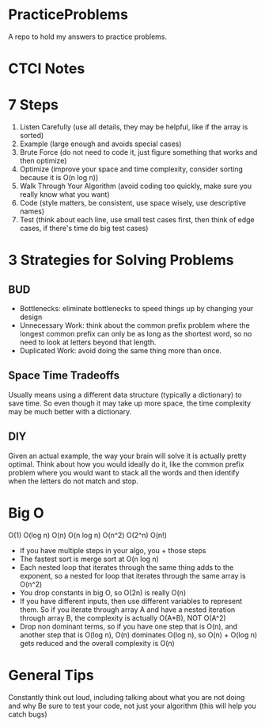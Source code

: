 # PracticeProblems
A repo to hold my answers to practice problems.

# CTCI Notes

# 7 Steps
1. Listen Carefully (use all details, they may be helpful, like if the array is sorted)
2. Example (large enough and avoids special cases)
3. Brute Force (do not need to code it, just figure something that works and then optimize)
4. Optimize (improve your space and time complexity, consider sorting because it is O(n log n))
5. Walk Through Your Algorithm (avoid coding too quickly, make sure you really know what you want)
6. Code (style matters, be consistent, use space wisely, use descriptive names)
7. Test (think about each line, use small test cases first, then think of edge cases, if there's time do big test cases)

# 3 Strategies for Solving Problems

## BUD

- Bottlenecks: eliminate bottlenecks to speed things up by changing your design
- Unnecessary Work: think about the common prefix problem where the longest common prefix can only be as long as the
shortest word, so no need to look at letters beyond that length.
- Duplicated Work: avoid doing the same thing more than once.

## Space Time Tradeoffs

Usually means using a different data structure (typically a dictionary) to save time. So even though it may take up
more space, the time complexity may be much better with a dictionary.

## DIY

Given an actual example, the way your brain will solve it is actually pretty optimal. Think about how you would ideally
do it, like the common prefix problem where you would want to stack all the words and then identify when the letters do
not match and stop.

# Big O
O(1)   O(log n)   O(n)   O(n log n)   O(n^2)   O(2^n)   O(n!)

- If you have multiple steps in your algo, you + those steps
- The fastest sort is merge sort at O(n log n)
- Each nested loop that iterates through the same thing adds to the exponent, so a nested for loop that iterates through the same array is O(n^2)
- You drop constants in big O, so O(2n) is really O(n)
- If you have different inputs, then use different variables to represent them. So if you iterate through array A and have a nested iteration through array B, the complexity is actually O(A*B), NOT O(A^2)
- Drop non dominant terms, so if you have one step that is O(n), and another step that is O(log n), O(n) dominates O(log n), so O(n) + O(log n) gets reduced and the overall complexity is O(n)

# General Tips
Constantly think out loud, including talking about what you are not doing and why
Be sure to test your code, not just your algorithm (this will help you catch bugs)
